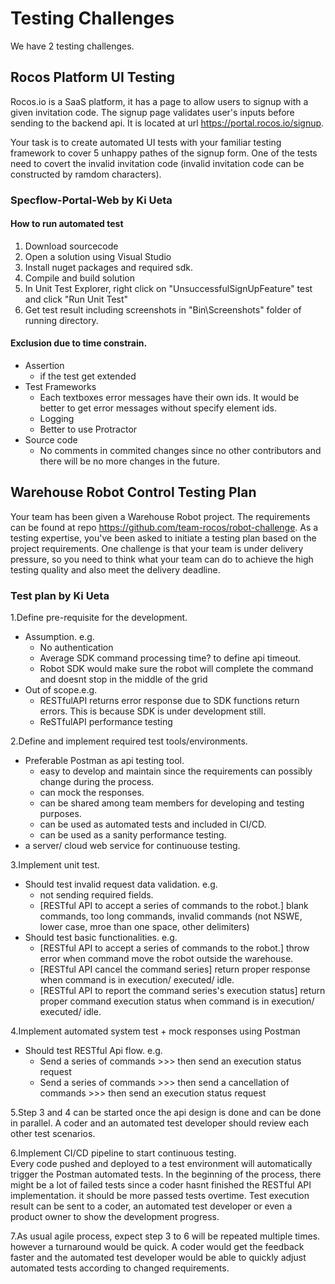 # Testing Challenges
We have 2 testing challenges.

## Rocos Platform UI Testing
Rocos.io is a SaaS platform, it has a page to allow users to signup with a given invitation code. The signup page validates user's inputs before sending to the backend api. It is located at url https://portal.rocos.io/signup. 

Your task is to create automated UI tests with your familiar testing framework to cover 5 unhappy pathes of the signup form. One of the tests need to covert the invalid invitation code (invalid invitation code can be constructed by ramdom characters).

### Specflow-Portal-Web by Ki Ueta
#### How to run automated test
1. Download sourcecode
2. Open a solution using Visual Studio
3. Install nuget packages and required sdk.
4. Compile and build solution
6. In Unit Test Explorer, right click on "UnsuccessfulSignUpFeature" test and click "Run Unit Test"
7. Get test result including screenshots in "Bin\Screenshots" folder of running directory.

#### Exclusion due to time constrain.
 - Assertion
   - if the test get extended
 - Test Frameworks
   - Each textboxes error messages have their own ids. It would be better to get error messages without specify element ids.
   - Logging 
   - Better to use Protractor
 - Source code
   - No comments in commited changes since no other contributors and there will be no more changes in the future.
   
   
## Warehouse Robot Control Testing Plan
Your team has been given a Warehouse Robot project. The requirements can be found at repo https://github.com/team-rocos/robot-challenge. As a testing expertise, you've been asked to initiate a testing plan based on the project requirements. One challenge is that your team is under delivery pressure, so you need to think what your team can do to achieve the high testing quality and also meet the delivery deadline.

### Test plan by Ki Ueta
1.Define pre-requisite for the development. 
   - Assumption. e.g.
       - No authentication
       - Average SDK command processing time? to define api timeout. 
       - Robot SDK would make sure the robot will complete the command and doesnt stop in the middle of the grid
   - Out of scope.e.g.
       - RESTfulAPI returns error response due to SDK functions return errors. This is because SDK is under development still.
       - ReSTfulAPI performance testing
       
2.Define and implement required test tools/environments.
   - Preferable Postman as api testing tool.
      - easy to develop and maintain since the requirements can possibly change during the process.
      - can mock the responses.
      - can be shared among team members for developing and testing purposes.
      - can be used as automated tests and included in CI/CD.
      - can be used as a sanity performance testing.
   - a server/ cloud web service for continuouse testing.
   
3.Implement unit test.
   - Should test invalid request data validation. e.g.
      - not sending required fields.
      - [RESTful API to accept a series of commands to the robot.] blank commands, too long commands, invalid commands (not NSWE, lower case, mroe than one space, other delimiters)   
   - Should test basic functionalities. e.g.
      - [RESTful API to accept a series of commands to the robot.] throw error when command move the robot outside the warehouse.
      - [RESTful API cancel the command series] return proper response when command is in execution/ executed/ idle.
      - [RESTful API to report the command series's execution status] return proper command execution status when command is in execution/ executed/ idle.
      
4.Implement automated system test + mock responses using Postman
   - Should test RESTful Api flow. e.g.
      - Send a series of commands >>> then send an execution status request
      - Send a series of commands >>> then send a cancellation of commands >>> then send an execution status request
      
5.Step 3 and 4 can be started once the api design is done and can be done in parallel. A coder and an automated test developer should review each other test scenarios.

6.Implement CI/CD pipeline to start continuous testing.  
Every code pushed and deployed to a test environment will automatically trigger the Postman automated tests.
In the beginning of the process, there might be a lot of failed tests since a coder hasnt finished the RESTful API implementation. it should be more passed tests overtime.
Test execution result can be sent to a coder, an automated test developer or even a product owner to show the development progress.

7.As usual agile process, expect step 3 to 6 will be repeated multiple times. however a turnaround would be quick. A coder would get the feedback faster and the automated test developer would be able to quickly adjust automated tests according to changed requirements.
